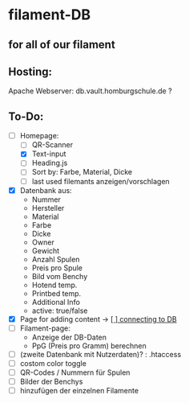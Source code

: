 # filament-DB
## for all of our filament
## Hosting:
Apache Webserver: db.vault.homburgschule.de ?
## To-Do:

- [ ] Homepage:
    - [ ] QR-Scanner
    - [x] Text-input
    - [ ] Heading.js
    - [ ] Sort by: Farbe, Material, Dicke
    - [ ] last used filemants anzeigen/vorschlagen
- [x] Datenbank aus:
    - Nummer
    - Hersteller
    - Material
    - Farbe
    - Dicke
    - Owner
    - Gewicht
    - Anzahl Spulen
    - Preis pro Spule
    - Bild vom Benchy
    - Hotend temp.
    - Printbed temp.
    - Additional Info
    - active: true/false
- [x] Page for adding content
→   <u> [ ] connecting to DB</u>
- [ ] Filament-page:
    - Anzeige der DB-Daten
    - PpG (Preis pro Gramm) berechnen
- [ ] (zweite Datenbank mit Nutzerdaten)? : .htaccess
- [ ] costom color toggle
- [ ] QR-Codes / Nummern für Spulen
- [ ] Bilder der Benchys
- [ ] hinzufügen der einzelnen Filamente
